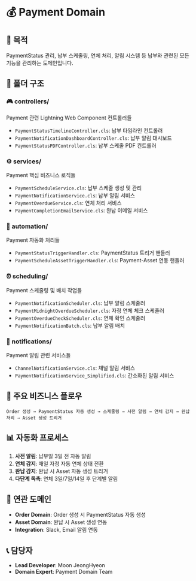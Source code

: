 # 💰 Payment Domain

## 🎯 목적
PaymentStatus 관리, 납부 스케줄링, 연체 처리, 알림 시스템 등 납부와 관련된 모든 기능을 관리하는 도메인입니다.

## 📁 폴더 구조

### 🎮 controllers/
Payment 관련 Lightning Web Component 컨트롤러들
- `PaymentStatusTimelineController.cls`: 납부 타임라인 컨트롤러
- `PaymentNotificationDashboardController.cls`: 납부 알림 대시보드
- `PaymentStatusPDFController.cls`: 납부 스케줄 PDF 컨트롤러

### ⚙️ services/
Payment 핵심 비즈니스 로직들
- `PaymentScheduleService.cls`: 납부 스케줄 생성 및 관리
- `PaymentNotificationService.cls`: 납부 알림 서비스
- `PaymentOverdueService.cls`: 연체 처리 서비스
- `PaymentCompletionEmailService.cls`: 완납 이메일 서비스

### 🤖 automation/
Payment 자동화 처리들
- `PaymentStatusTriggerHandler.cls`: PaymentStatus 트리거 핸들러
- `PaymentScheduleAssetTriggerHandler.cls`: Payment-Asset 연동 핸들러

### ⏰ scheduling/
Payment 스케줄링 및 배치 작업들
- `PaymentNotificationScheduler.cls`: 납부 알림 스케줄러
- `PaymentMidnightOverdueScheduler.cls`: 자정 연체 체크 스케줄러
- `PaymentOverdueCheckScheduler.cls`: 연체 확인 스케줄러
- `PaymentNotificationBatch.cls`: 납부 알림 배치

### 📢 notifications/
Payment 알림 관련 서비스들
- `ChannelNotificationService.cls`: 채널 알림 서비스
- `PaymentNotificationService_Simplified.cls`: 간소화된 알림 서비스

## 🔄 주요 비즈니스 플로우
```
Order 생성 → PaymentStatus 자동 생성 → 스케줄링 → 사전 알림 → 연체 감지 → 완납 처리 → Asset 생성 트리거
```

## 📊 자동화 프로세스
1. **사전 알림**: 납부일 3일 전 자동 알림
2. **연체 감지**: 매일 자정 자동 연체 상태 전환
3. **완납 감지**: 완납 시 Asset 자동 생성 트리거
4. **다단계 독촉**: 연체 3일/7일/14일 후 단계별 알림

## 🤝 연관 도메인
- **Order Domain**: Order 생성 시 PaymentStatus 자동 생성
- **Asset Domain**: 완납 시 Asset 생성 연동
- **Integration**: Slack, Email 알림 연동

## 📞 담당자
- **Lead Developer**: Moon JeongHyeon
- **Domain Expert**: Payment Domain Team
